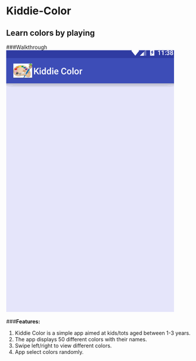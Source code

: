 # Kiddie-Color
## Learn colors by playing

###Walkthrough
![Kiddie-Color](KiddieColor.gif)

###**Features:**
1. Kiddie Color is a simple app aimed at kids/tots aged between 1-3 years.
2. The app displays 50 different colors with their names.
3. Swipe left/right to view different colors. 
4. App select colors randomly.
